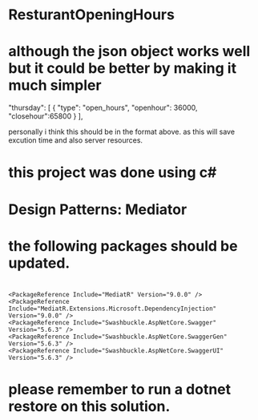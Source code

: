 # ResturantOpeningHours

# although the json object works well but it could be better by making it much simpler 

 "thursday": [
 {
 "type": "open_hours",
 "openhour": 36000,
 "closehour":65800
 }
 ],
 
 personally i think this should be in the format above. as this will save excution time and also server resources. 

# this project was done using c# 
# Design Patterns: Mediator 

# the following packages should be updated. 

#  <ItemGroup>
    <PackageReference Include="MediatR" Version="9.0.0" />
    <PackageReference Include="MediatR.Extensions.Microsoft.DependencyInjection" Version="9.0.0" />
    <PackageReference Include="Swashbuckle.AspNetCore.Swagger" Version="5.6.3" />
    <PackageReference Include="Swashbuckle.AspNetCore.SwaggerGen" Version="5.6.3" />
    <PackageReference Include="Swashbuckle.AspNetCore.SwaggerUI" Version="5.6.3" />
  </ItemGroup>

  # please remember to run a dotnet restore on this solution. 
